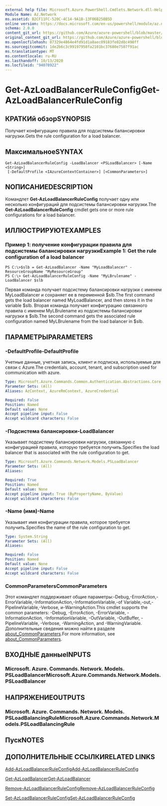 ```yaml
---
external help file: Microsoft.Azure.PowerShell.Cmdlets.Network.dll-Help.xml
Module Name: Az.Network
ms.assetid: B2CF11FC-520C-4C14-9A1B-13F06B250B5D
online version: https://docs.microsoft.com/en-us/powershell/module/az.network/get-azloadbalancerruleconfig
schema: 2.0.0
content_git_url: https://github.com/Azure/azure-powershell/blob/master/src/Network/Network/help/Get-AzLoadBalancerRuleConfig.md
original_content_git_url: https://github.com/Azure/azure-powershell/blob/master/src/Network/Network/help/Get-AzLoadBalancerRuleConfig.md
ms.openlocfilehash: 87329e4864e4fd91d1a8aec09183fe02d8c498ff
ms.sourcegitcommit: 1de2b6c3c99197958fa2101bc37680e7507f91ac
ms.translationtype: MT
ms.contentlocale: ru-RU
ms.lasthandoff: 10/13/2020
ms.locfileid: "94078922"
---
```

# <span data-ttu-id="4ced2-101">Get-AzLoadBalancerRuleConfig</span><span class="sxs-lookup"><span data-stu-id="4ced2-101">Get-AzLoadBalancerRuleConfig</span></span>

## <span data-ttu-id="4ced2-102">КРАТКИй обзор</span><span class="sxs-lookup"><span data-stu-id="4ced2-102">SYNOPSIS</span></span>
<span data-ttu-id="4ced2-103">Получает конфигурацию правила для подсистемы балансировки нагрузки.</span><span class="sxs-lookup"><span data-stu-id="4ced2-103">Gets the rule configuration for a load balancer.</span></span>

## <span data-ttu-id="4ced2-104">Максимальное</span><span class="sxs-lookup"><span data-stu-id="4ced2-104">SYNTAX</span></span>

```
Get-AzLoadBalancerRuleConfig -LoadBalancer <PSLoadBalancer> [-Name <String>]
 [-DefaultProfile <IAzureContextContainer>] [<CommonParameters>]
```

## <span data-ttu-id="4ced2-105">NОПИСАНИЕ</span><span class="sxs-lookup"><span data-stu-id="4ced2-105">DESCRIPTION</span></span>
<span data-ttu-id="4ced2-106">Командлет **Get-AzLoadBalancerRuleConfig** получает одну или несколько конфигураций для подсистемы балансировки нагрузки.</span><span class="sxs-lookup"><span data-stu-id="4ced2-106">The **Get-AzLoadBalancerRuleConfig** cmdlet gets one or more rule configurations for a load balancer.</span></span>

## <span data-ttu-id="4ced2-107">ИЛЛЮСТРИРУЮТ</span><span class="sxs-lookup"><span data-stu-id="4ced2-107">EXAMPLES</span></span>

### <span data-ttu-id="4ced2-108">Пример 1: получение конфигурации правила для подсистемы балансировки нагрузки</span><span class="sxs-lookup"><span data-stu-id="4ced2-108">Example 1: Get the rule configuration of a load balancer</span></span>
```
PS C:\>$slb = Get-AzLoadBalancer -Name "MyLoadBalancer" -ResourceGroupName "MyResourceGroup"
PS C:\> Get-AzLoadBalancerRuleConfig -Name "MyLBrulename" -LoadBalancer $slb
```

<span data-ttu-id="4ced2-109">Первая команда получает подсистему балансировки нагрузки с именем MyLoadBalancer и сохраняет ее в переменной $slb.</span><span class="sxs-lookup"><span data-stu-id="4ced2-109">The first command gets the load balancer named MyLoadBalancer, and then stores it in the variable $slb.</span></span>
<span data-ttu-id="4ced2-110">Вторая команда получает конфигурацию связанного правила с именем MyLBrulename из подсистемы балансировки нагрузки в $slb.</span><span class="sxs-lookup"><span data-stu-id="4ced2-110">The second command gets the associated rule configuration named MyLBrulename from the load balancer in $slb.</span></span>

## <span data-ttu-id="4ced2-111">ПАРАМЕТРЫ</span><span class="sxs-lookup"><span data-stu-id="4ced2-111">PARAMETERS</span></span>

### <span data-ttu-id="4ced2-112">-DefaultProfile</span><span class="sxs-lookup"><span data-stu-id="4ced2-112">-DefaultProfile</span></span>
<span data-ttu-id="4ced2-113">Учетные данные, учетная запись, клиент и подписка, используемые для связи с Azure.</span><span class="sxs-lookup"><span data-stu-id="4ced2-113">The credentials, account, tenant, and subscription used for communication with azure.</span></span>

```yaml
Type: Microsoft.Azure.Commands.Common.Authentication.Abstractions.Core.IAzureContextContainer
Parameter Sets: (All)
Aliases: AzContext, AzureRmContext, AzureCredential

Required: False
Position: Named
Default value: None
Accept pipeline input: False
Accept wildcard characters: False
```

### <span data-ttu-id="4ced2-114">-Подсистема балансировки</span><span class="sxs-lookup"><span data-stu-id="4ced2-114">-LoadBalancer</span></span>
<span data-ttu-id="4ced2-115">Указывает подсистему балансировки нагрузки, связанную с конфигурацией правила, которую требуется получить.</span><span class="sxs-lookup"><span data-stu-id="4ced2-115">Specifies the load balancer that is associated with the rule configuration to get.</span></span>

```yaml
Type: Microsoft.Azure.Commands.Network.Models.PSLoadBalancer
Parameter Sets: (All)
Aliases:

Required: True
Position: Named
Default value: None
Accept pipeline input: True (ByPropertyName, ByValue)
Accept wildcard characters: False
```

### <span data-ttu-id="4ced2-116">-Name (имя)</span><span class="sxs-lookup"><span data-stu-id="4ced2-116">-Name</span></span>
<span data-ttu-id="4ced2-117">Указывает имя конфигурации правила, которое требуется получить.</span><span class="sxs-lookup"><span data-stu-id="4ced2-117">Specifies the name of the rule configuration to get.</span></span>

```yaml
Type: System.String
Parameter Sets: (All)
Aliases:

Required: False
Position: Named
Default value: None
Accept pipeline input: False
Accept wildcard characters: False
```

### <span data-ttu-id="4ced2-118">CommonParameters</span><span class="sxs-lookup"><span data-stu-id="4ced2-118">CommonParameters</span></span>
<span data-ttu-id="4ced2-119">Этот командлет поддерживает общие параметры:-Debug,-ErrorAction,-ErrorVariable,-InformationAction,-InformationVariable,-of Variable,-out,-PipelineVariable,-Verbose, и-WarningAction.</span><span class="sxs-lookup"><span data-stu-id="4ced2-119">This cmdlet supports the common parameters: -Debug, -ErrorAction, -ErrorVariable, -InformationAction, -InformationVariable, -OutVariable, -OutBuffer, -PipelineVariable, -Verbose, -WarningAction, and -WarningVariable.</span></span> <span data-ttu-id="4ced2-120">Дополнительные сведения можно найти в разделе [about_CommonParameters](http://go.microsoft.com/fwlink/?LinkID=113216).</span><span class="sxs-lookup"><span data-stu-id="4ced2-120">For more information, see [about_CommonParameters](http://go.microsoft.com/fwlink/?LinkID=113216).</span></span>

## <span data-ttu-id="4ced2-121">ВХОДНЫЕ данные</span><span class="sxs-lookup"><span data-stu-id="4ced2-121">INPUTS</span></span>

### <span data-ttu-id="4ced2-122">Microsoft. Azure. Commands. Network. Models. PSLoadBalancer</span><span class="sxs-lookup"><span data-stu-id="4ced2-122">Microsoft.Azure.Commands.Network.Models.PSLoadBalancer</span></span>

## <span data-ttu-id="4ced2-123">НАПРЯЖЕНИЕ</span><span class="sxs-lookup"><span data-stu-id="4ced2-123">OUTPUTS</span></span>

### <span data-ttu-id="4ced2-124">Microsoft. Azure. Commands. Network. Models. PSLoadBalancingRule</span><span class="sxs-lookup"><span data-stu-id="4ced2-124">Microsoft.Azure.Commands.Network.Models.PSLoadBalancingRule</span></span>

## <span data-ttu-id="4ced2-125">Пуск</span><span class="sxs-lookup"><span data-stu-id="4ced2-125">NOTES</span></span>

## <span data-ttu-id="4ced2-126">ДОПОЛНИТЕЛЬНЫЕ ССЫЛКИ</span><span class="sxs-lookup"><span data-stu-id="4ced2-126">RELATED LINKS</span></span>

[<span data-ttu-id="4ced2-127">Add-AzLoadBalancerRuleConfig</span><span class="sxs-lookup"><span data-stu-id="4ced2-127">Add-AzLoadBalancerRuleConfig</span></span>](./Add-AzLoadBalancerRuleConfig.md)

[<span data-ttu-id="4ced2-128">Get-AzLoadBalancer</span><span class="sxs-lookup"><span data-stu-id="4ced2-128">Get-AzLoadBalancer</span></span>](./Get-AzLoadBalancer.md)

[<span data-ttu-id="4ced2-129">Remove-AzLoadBalancerRuleConfig</span><span class="sxs-lookup"><span data-stu-id="4ced2-129">Remove-AzLoadBalancerRuleConfig</span></span>](./Remove-AzLoadBalancerRuleConfig.md)

[<span data-ttu-id="4ced2-130">Set-AzLoadBalancerRuleConfig</span><span class="sxs-lookup"><span data-stu-id="4ced2-130">Set-AzLoadBalancerRuleConfig</span></span>](./Set-AzLoadBalancerRuleConfig.md)


